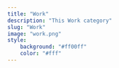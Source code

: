 ```yaml
---
title: "Work"
description: "This Work category"
slug: "Work"
image: "work.png"
style:
    background: "#ff00ff"
    color: "#fff"
---
```

